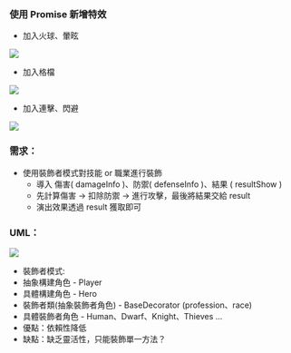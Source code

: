 ### 使用 Promise 新增特效
- 加入火球、暈眩

![](https://i.imgur.com/CXPoNGg.gif)
- 加入格檔

![](https://i.imgur.com/G69t1j4.gif)
- 加入連擊、閃避

![](https://i.imgur.com/cokJkTn.gif)

### 需求：
- 使用裝飾者模式對技能 or 職業進行裝飾
  - 導入 傷害( damageInfo )、防禦( defenseInfo )、結果 ( resultShow )
  - 先計算傷害 -> 扣除防禦 -> 進行攻擊，最後將結果交給 result 
  - 演出效果透過 result 獲取即可

### UML：
 ![](https://i.imgur.com/Dk9tUky.png)
- 裝飾者模式:
- 抽象構建角色 - Player
- 具體構建角色 - Hero
- 裝飾者類(抽象裝飾者角色) - BaseDecorator (profession、race)
- 具體裝飾者角色 - Human、Dwarf、Knight、Thieves ...
- 優點：依賴性降低
- 缺點：缺乏靈活性，只能裝飾單一方法？